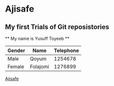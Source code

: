 # Ajisafe

## My first Trials of Git reposistories 
** My name is Yusuff Toyeeb **

|Gender| Name| Telephone|
|----- | ----- |---------|
| Male| Qoyum| 1254678|
| Female| Folajomi| 1276899|

<a href= " https://github.com/T-Ajibola/Ajisafe/edit/main/README.md/"> Ajisafe </a>
